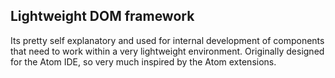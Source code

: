 ## Lightweight DOM framework

Its pretty self explanatory and used for internal development of components that need to work within a very lightweight environment. Originally designed for the Atom IDE, so very much inspired by the Atom extensions. 